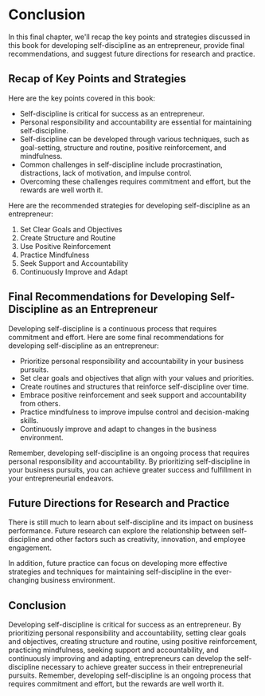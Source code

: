 # Conclusion

In this final chapter, we'll recap the key points and strategies discussed in this book for developing self-discipline as an entrepreneur, provide final recommendations, and suggest future directions for research and practice.

Recap of Key Points and Strategies
----------------------------------

Here are the key points covered in this book:

* Self-discipline is critical for success as an entrepreneur.
* Personal responsibility and accountability are essential for maintaining self-discipline.
* Self-discipline can be developed through various techniques, such as goal-setting, structure and routine, positive reinforcement, and mindfulness.
* Common challenges in self-discipline include procrastination, distractions, lack of motivation, and impulse control.
* Overcoming these challenges requires commitment and effort, but the rewards are well worth it.

Here are the recommended strategies for developing self-discipline as an entrepreneur:

1. Set Clear Goals and Objectives
2. Create Structure and Routine
3. Use Positive Reinforcement
4. Practice Mindfulness
5. Seek Support and Accountability
6. Continuously Improve and Adapt

Final Recommendations for Developing Self-Discipline as an Entrepreneur
-----------------------------------------------------------------------

Developing self-discipline is a continuous process that requires commitment and effort. Here are some final recommendations for developing self-discipline as an entrepreneur:

* Prioritize personal responsibility and accountability in your business pursuits.
* Set clear goals and objectives that align with your values and priorities.
* Create routines and structures that reinforce self-discipline over time.
* Embrace positive reinforcement and seek support and accountability from others.
* Practice mindfulness to improve impulse control and decision-making skills.
* Continuously improve and adapt to changes in the business environment.

Remember, developing self-discipline is an ongoing process that requires personal responsibility and accountability. By prioritizing self-discipline in your business pursuits, you can achieve greater success and fulfillment in your entrepreneurial endeavors.

Future Directions for Research and Practice
-------------------------------------------

There is still much to learn about self-discipline and its impact on business performance. Future research can explore the relationship between self-discipline and other factors such as creativity, innovation, and employee engagement.

In addition, future practice can focus on developing more effective strategies and techniques for maintaining self-discipline in the ever-changing business environment.

Conclusion
----------

Developing self-discipline is critical for success as an entrepreneur. By prioritizing personal responsibility and accountability, setting clear goals and objectives, creating structure and routine, using positive reinforcement, practicing mindfulness, seeking support and accountability, and continuously improving and adapting, entrepreneurs can develop the self-discipline necessary to achieve greater success in their entrepreneurial pursuits. Remember, developing self-discipline is an ongoing process that requires commitment and effort, but the rewards are well worth it.